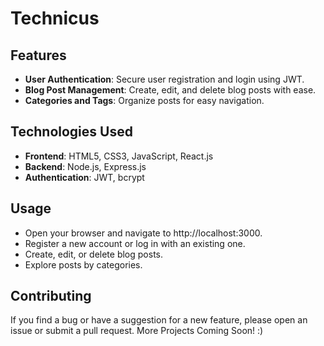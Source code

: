 # Technicus
## Features

- **User Authentication**: Secure user registration and login using JWT.
- **Blog Post Management**: Create, edit, and delete blog posts with ease.
- **Categories and Tags**: Organize posts for easy navigation.

## Technologies Used

- **Frontend**: HTML5, CSS3, JavaScript, React.js
- **Backend**: Node.js, Express.js
- **Authentication**: JWT, bcrypt

## Usage

- Open your browser and navigate to http://localhost:3000.
- Register a new account or log in with an existing one.
- Create, edit, or delete blog posts.
- Explore posts by categories.

## Contributing
If you find a bug or have a suggestion for a new feature, please open an issue or submit a pull request.
More Projects Coming Soon! :)
